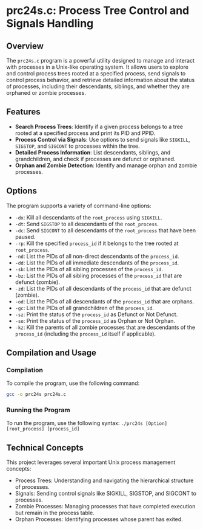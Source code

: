 # prc24s.c: Process Tree Control and Signals Handling

## Overview
The `prc24s.c` program is a powerful utility designed to manage and interact with processes in a Unix-like operating system. It allows users to explore and control process trees rooted at a specified process, send signals to control process behavior, and retrieve detailed information about the status of processes, including their descendants, siblings, and whether they are orphaned or zombie processes.

## Features
- **Search Process Trees**: Identify if a given process belongs to a tree rooted at a specified process and print its PID and PPID.
- **Process Control via Signals**: Use options to send signals like `SIGKILL`, `SIGSTOP`, and `SIGCONT` to processes within the tree.
- **Detailed Process Information**: List descendants, siblings, and grandchildren, and check if processes are defunct or orphaned.
- **Orphan and Zombie Detection**: Identify and manage orphan and zombie processes.

## Options
The program supports a variety of command-line options:

- `-dx`: Kill all descendants of the `root_process` using `SIGKILL`.
- `-dt`: Send `SIGSTOP` to all descendants of the `root_process`.
- `-dc`: Send `SIGCONT` to all descendants of the `root_process` that have been paused.
- `-rp`: Kill the specified `process_id` if it belongs to the tree rooted at `root_process`.
- `-nd`: List the PIDs of all non-direct descendants of the `process_id`.
- `-dd`: List the PIDs of all immediate descendants of the `process_id`.
- `-sb`: List the PIDs of all sibling processes of the `process_id`.
- `-bz`: List the PIDs of all sibling processes of the `process_id` that are defunct (zombie).
- `-zd`: List the PIDs of all descendants of the `process_id` that are defunct (zombie).
- `-od`: List the PIDs of all descendants of the `process_id` that are orphans.
- `-gc`: List the PIDs of all grandchildren of the `process_id`.
- `-sz`: Print the status of the `process_id` as Defunct or Not Defunct.
- `-so`: Print the status of the `process_id` as Orphan or Not Orphan.
- `-kz`: Kill the parents of all zombie processes that are descendants of the `process_id` (including the `process_id` itself if applicable).

## Compilation and Usage
### Compilation
To compile the program, use the following command:
```bash
gcc -o prc24s prc24s.c
```

### Running the Program
To run the program, use the following syntax:
`./prc24s [Option] [root_process] [process_id]`

## Technical Concepts
This project leverages several important Unix process management concepts:

- Process Trees: Understanding and navigating the hierarchical structure of processes.
- Signals: Sending control signals like SIGKILL, SIGSTOP, and SIGCONT to processes.
- Zombie Processes: Managing processes that have completed execution but remain in the process table.
- Orphan Processes: Identifying processes whose parent has exited.
